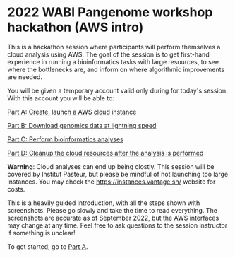 # 2022 WABI Pangenome workshop hackathon (AWS intro)

This is a hackathon session where participants will perform themselves a cloud analysis using AWS. The goal of the session is to get first-hand experience in running a bioinformatics tasks with large resources, to see where the bottlenecks are, and inform on where algorithmic improvements are needed.

You will be given a temporary account valid only during for today's session. With this account you will be able to:

[Part A: Create, launch a AWS cloud instance](https://github.com/rchikhi/2022-pangenome-aws/blob/main/PartA.md)

[Part B: Download genomics data at lightning speed](https://github.com/rchikhi/2022-pangenome-aws/blob/main/PartB.md)

[Part C: Perform bioinformatics analyses](https://github.com/rchikhi/2022-pangenome-aws/blob/main/PartC.md)

[Part D: Cleanup the cloud resources after the analysis is performed](https://github.com/rchikhi/2022-pangenome-aws/blob/main/PartD.md)

**Warning**: Cloud analyses can end up being clostly. This session will be covered by Institut Pasteur, but please be mindful of not launching too large instances. You may check the https://instances.vantage.sh/ website for costs. 

This is a heavily guided introduction, with all the steps shown with screenshots. Please go slowly and take the time to read everything. The screenshots are accurate as of September 2022, but the AWS interfaces may change at any time. Feel free to ask questions to the session instructor if something is unclear!

To get started, go to [Part A](https://github.com/rchikhi/2022-pangenome-aws/blob/main/PartA.md).


